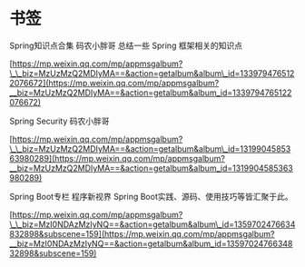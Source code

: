 # 书签

Spring知识点合集 码农小胖哥 总结一些 Spring 框架相关的知识点

[https://mp.weixin.qq.com/mp/appmsgalbum?\_\_biz=MzUzMzQ2MDIyMA==&action=getalbum&album\_id=1339794765122076672](https://mp.weixin.qq.com/mp/appmsgalbum?__biz=MzUzMzQ2MDIyMA==&action=getalbum&album_id=1339794765122076672)

Spring Security 码农小胖哥

[https://mp.weixin.qq.com/mp/appmsgalbum?\_\_biz=MzUzMzQ2MDIyMA==&action=getalbum&album\_id=1319904585363980289](https://mp.weixin.qq.com/mp/appmsgalbum?__biz=MzUzMzQ2MDIyMA==&action=getalbum&album_id=1319904585363980289)

Spring Boot专栏 程序新视界 Spring Boot实践、源码、使用技巧等皆汇聚于此。

[https://mp.weixin.qq.com/mp/appmsgalbum?\_\_biz=MzI0NDAzMzIyNQ==&action=getalbum&album\_id=1359702476634832898&subscene=159](https://mp.weixin.qq.com/mp/appmsgalbum?__biz=MzI0NDAzMzIyNQ==&action=getalbum&album_id=1359702476634832898&subscene=159)

